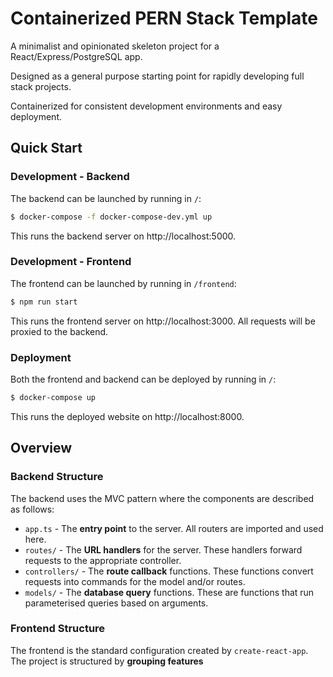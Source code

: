 # Containerized PERN Stack Template
A minimalist and opinionated skeleton project for a React/Express/PostgreSQL app.

Designed as a general purpose starting point for rapidly developing full stack projects.

Containerized for consistent development environments and easy deployment.

## Quick Start
### Development - Backend
The backend can be launched by running in ``/``:
```bash
$ docker-compose -f docker-compose-dev.yml up
```
This runs the backend server on http://localhost:5000.

### Development - Frontend
The frontend can be launched by running in ``/frontend``:
```bash
$ npm run start
```
This runs the frontend server on http://localhost:3000. All requests will be proxied to the backend.

### Deployment
Both the frontend and backend can be deployed by running in ``/``:
```bash
$ docker-compose up
```
This runs the deployed website on http://localhost:8000.

## Overview
### Backend Structure
The backend uses the MVC pattern where the components are described as follows:
- ``app.ts`` - The **entry point** to the server. All routers are imported and used here.
- ``routes/`` - The **URL handlers** for the server. These handlers forward requests to the appropriate controller.
- ``controllers/`` - The **route callback** functions. These functions convert requests into commands for the model and/or routes.
- ``models/`` - The **database query** functions. These are functions that run parameterised queries based on arguments.

### Frontend Structure
The frontend is the standard configuration created by ``create-react-app``. The project is structured by **grouping features**
